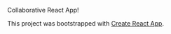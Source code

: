Collaborative React App!


This project was bootstrapped with [Create React App](https://github.com/facebookincubator/create-react-app).
